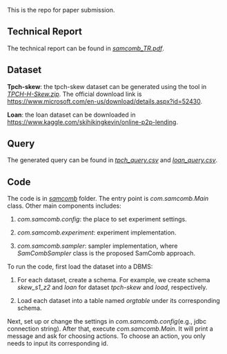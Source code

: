 This is the repo for paper submission.

## Technical Report

The technical report can be found in _[samcomb_TR.pdf](https://github.com/samplertechreport/samcomb/blob/submission/samcomb_TR.pdf)_.

## Dataset

**Tpch-skew**: the tpch-skew dataset can be generated using the tool in _[TPCH-H-Skew.zip](https://github.com/samplertechreport/samcomb/blob/submission/TPC-H-Skew.zip)_. The official download link is https://www.microsoft.com/en-us/download/details.aspx?id=52430.

**Loan**: the loan dataset can be downloaded in https://www.kaggle.com/skihikingkevin/online-p2p-lending.

## Query

The generated query can be found in _[tpch_query.csv](https://github.com/samplertechreport/samcomb/blob/submission/tpch_query.csv)_ and _[loan_query.csv](https://github.com/samplertechreport/samcomb/blob/submission/loan_query.csv)_.

## Code

The code is in _[samcomb](https://github.com/samplertechreport/samcomb/tree/submission/samcomb)_ folder. The entry point is _com.samcomb.Main_ class. Other main components includes:

1. _com.samcomb.config_: the place to set experiment settings.

2. _com.samcomb.experiment_: experiment implementation.

3. _com.samcomb.sampler_: sampler implementation, where _SamCombSampler_ class is the proposed SamComb approach.

To run the code, first load the dataset into a DBMS:

1. For each dataset, create a schema. For example, we create schema _skew_s1_z2_ and _loan_ for dataset _tpch-skew_ and _load_, respectively.

2. Load each dataset into a table named _orgtable_ under its corresponding schema.

Next, set up or change the settings in _com.samcomb.config_(e.g., jdbc connection string). After that, execute _com.samcomb.Main_. It will print a message and ask for choosing actions. To choose an action, you only needs to input its corresponding id.

